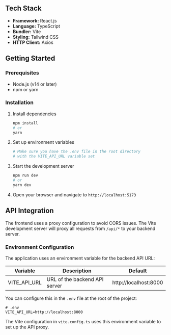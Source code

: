 ## Tech Stack

- **Framework:** React.js
- **Language:** TypeScript
- **Bundler:** Vite
- **Styling:** Tailwind CSS
- **HTTP Client:** Axios

## Getting Started

### Prerequisites

- Node.js (v14 or later)
- npm or yarn

### Installation

1. Install dependencies
   ```bash
   npm install
   # or
   yarn
   ```

2. Set up environment variables
   ```bash
   # Make sure you have the .env file in the root directory
   # with the VITE_API_URL variable set
   ```

3. Start the development server
   ```bash
   npm run dev
   # or
   yarn dev
   ```

4. Open your browser and navigate to `http://localhost:5173`

## API Integration

The frontend uses a proxy configuration to avoid CORS issues. The Vite development server will proxy all requests from `/api/*` to your backend server.

### Environment Configuration

The application uses an environment variable for the backend API URL:

| Variable       | Description                           | Default                |
|----------------|---------------------------------------|------------------------|
| VITE_API_URL   | URL of the backend API server         | http://localhost:8000  |

You can configure this in the `.env` file at the root of the project:

```
# .env
VITE_API_URL=http://localhost:8000
```

The Vite configuration in `vite.config.ts` uses this environment variable to set up the API proxy.
